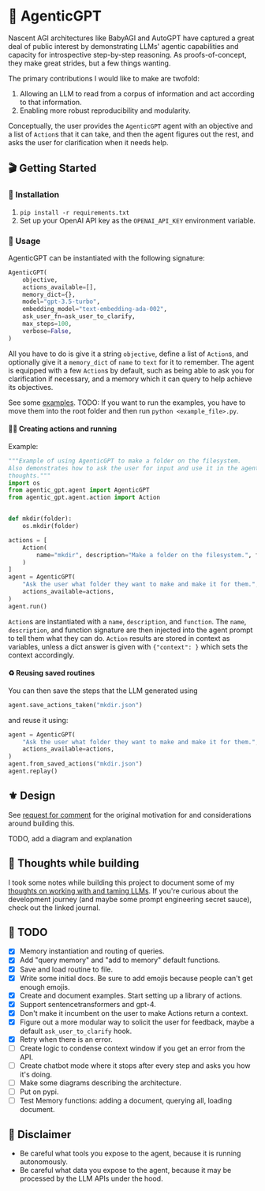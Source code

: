 # 🪽 AgenticGPT

Nascent AGI architectures like BabyAGI and AutoGPT have captured a great deal of public interest by demonstrating LLMs' agentic capabilities and capacity for introspective step-by-step reasoning. As proofs-of-concept, they make great strides, but a few things wanting.

The primary contributions I would like to make are twofold:
1. Allowing an LLM to read from a corpus of information and act according to that information.
2. Enabling more robust reproducibility and modularity.

Conceptually, the user provides the `AgenticGPT` agent with an objective and a list of `Action`s that it can take, and then the agent figures out the rest, and asks the user for clarification when it needs help.

## 🎬 Getting Started
### 🔨 Installation
1. `pip install -r requirements.txt`
2. Set up your OpenAI API key as the `OPENAI_API_KEY` environment variable.

### 🦭 Usage
AgenticGPT can be instantiated with the following signature:
```python
AgenticGPT(
    objective,
    actions_available=[],
    memory_dict={},
    model="gpt-3.5-turbo",
    embedding_model="text-embedding-ada-002",
    ask_user_fn=ask_user_to_clarify,
    max_steps=100,
    verbose=False,
)
```
All you have to do is give it a string `objective`, define a list of `Action`s, and optionally give it a `memory_dict` of `name` to `text` for it to remember. The agent is equipped with a few `Action`s by default, such as being able to ask you for clarification if necessary, and a memory which it can query to help achieve its objectives.

See some [examples](examples/). TODO: If you want to run the examples, you have to move them into the root folder and then run `python <example_file>.py`.

#### 🏃🏽 Creating actions and running

Example: 

```python
"""Example of using AgenticGPT to make a folder on the filesystem.
Also demonstrates how to ask the user for input and use it in the agent's
thoughts."""
import os
from agentic_gpt.agent import AgenticGPT
from agentic_gpt.agent.action import Action


def mkdir(folder):
    os.mkdir(folder)

actions = [
    Action(
        name="mkdir", description="Make a folder on the filesystem.", function=mkdir
    )
]
agent = AgenticGPT(
    "Ask the user what folder they want to make and make it for them.",
    actions_available=actions,
)
agent.run()
```

`Action`s are instantiated with a `name`, `description`, and `function`. The `name`, `description`, and function signature are then injected into the agent prompt to tell them what they can do. `Action` results are stored in context as variables, unless a dict answer is given with `{"context": }` which sets the context accordingly.

#### ♻️ Reusing saved routines
You can then save the steps that the LLM generated using

```python
agent.save_actions_taken("mkdir.json")
```

and reuse it using: 

```python
agent = AgenticGPT(
    "Ask the user what folder they want to make and make it for them.",
    actions_available=actions,
)
agent.from_saved_actions("mkdir.json")
agent.replay()
```

## ⚜️ Design

See [request for comment](docs/motivation-rfc.md) for the original motivation for and considerations around building this.

TODO, add a diagram and explanation

## 🤔 Thoughts while building

I took some notes while building this project to document some of my [thoughts on working with and taming LLMs](docs/journal.md). If you're curious about the development journey (and maybe some prompt engineering secret sauce), check out the linked journal. 

## 🧱 TODO

- [x] Memory instantiation and routing of queries.
- [x] Add "query memory" and "add to memory" default functions.
- [x] Save and load routine to file.
- [x] Write some initial docs. Be sure to add emojis because people can't get enough emojis.
- [x] Create and document examples. Start setting up a library of actions.
- [x] Support sentencetransformers and gpt-4.
- [x] Don't make it incumbent on the user to make Actions return a context.
- [x] Figure out a more modular way to solicit the user for feedback, maybe a default `ask_user_to_clarify` hook.
- [x] Retry when there is an error.
- [ ] Create logic to condense context window if you get an error from the API.
- [ ] Create chatbot mode where it stops after every step and asks you how it's doing.
- [ ] Make some diagrams describing the architecture.
- [ ] Put on pypi.
- [ ] Test Memory functions: adding a document, querying all, loading document.

## 🚨 Disclaimer

- Be careful what tools you expose to the agent, because it is running autonomously.
- Be careful what data you expose to the agent, because it may be processed by the LLM APIs under the hood.
